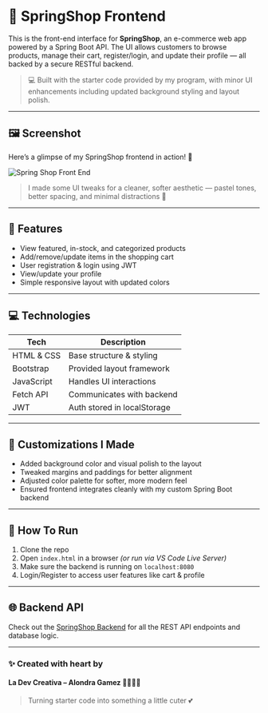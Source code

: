 # 🛒 SpringShop Frontend

This is the front-end interface for **SpringShop**, an e-commerce web app powered by a Spring Boot API. The UI allows customers to browse products, manage their cart, register/login, and update their profile — all backed by a secure RESTful backend.

> 💻 Built with the starter code provided by my program, with minor UI enhancements including updated background styling and layout polish.

---

## 🖼️ Screenshot

Here’s a glimpse of my SpringShop frontend in action! 🎀

![Spring Shop Front End](https://github.com/user-attachments/assets/68021eba-b55d-4f22-8f71-4d1c2dd53726)


> I made some UI tweaks for a cleaner, softer aesthetic — pastel tones, better spacing, and minimal distractions 💅

---
## 🎨 Features

- View featured, in-stock, and categorized products
- Add/remove/update items in the shopping cart
- User registration & login using JWT
- View/update your profile
- Simple responsive layout with updated colors

---

## 💻 Technologies

| Tech         | Description             |
|--------------|-------------------------|
| HTML & CSS   | Base structure & styling|
| Bootstrap    | Provided layout framework |
| JavaScript   | Handles UI interactions |
| Fetch API    | Communicates with backend |
| JWT          | Auth stored in localStorage |

---

## 🌈 Customizations I Made

- Added background color and visual polish to the layout
- Tweaked margins and paddings for better alignment
- Adjusted color palette for softer, more modern feel
- Ensured frontend integrates cleanly with my custom Spring Boot backend

---

## 🧪 How To Run

1. Clone the repo
2. Open `index.html` in a browser *(or run via VS Code Live Server)*
3. Make sure the backend is running on `localhost:8080`
4. Login/Register to access user features like cart & profile

---

## 🌐 Backend API

Check out the [SpringShop Backend](https://github.com/your-backend-repo-link) for all the REST API endpoints and database logic.

---

### ✨ Created with heart by  
#### **La Dev Creativa** – Alondra Gamez 👩🏽‍💻🌸  
> Turning starter code into something a little cuter 💕
